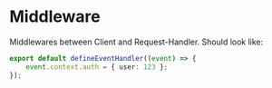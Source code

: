 # Middleware

Middlewares between Client and Request-Handler. Should look like:

```ts
export default defineEventHandler((event) => {
    event.context.auth = { user: 123 };
});
```

